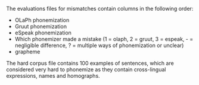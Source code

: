 The evaluations files for mismatches contain columns in the following order:

- OLaPh phonemization
- Gruut phonemization
- eSpeak phonemization
- Which phonemizer made a mistake (1 = olaph, 2 = gruut, 3 = espeak, - = negligible difference, ? = multiple ways of phonemization or unclear)
- grapheme


The hard corpus file contains 100 examples of sentences, which are considered very hard to phonemize as they contain cross-lingual expressions, names and homographs.